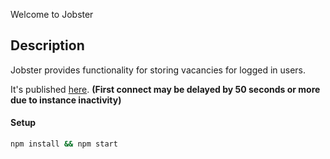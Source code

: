 Welcome to Jobster

## Description

Jobster provides functionality for storing vacancies for logged in users.

It's published [here](https://jobs-api-gbnz.onrender.com/). **(First connect may be delayed by 50 seconds or more due to instance inactivity)**

#### Setup

```bash
npm install && npm start
```
